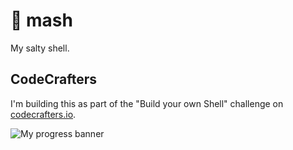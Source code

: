 # 🥔 mash

My salty shell.

## CodeCrafters

I'm building this as part of the "Build your own Shell" challenge on [codecrafters.io](https://codecrafters.io/).

![My progress banner](https://backend.codecrafters.io/progress/shell/c6bcafef-4275-4be2-ac70-48de7eab52e0)
